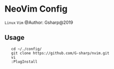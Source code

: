 # NeoVim Config

`Linux` `Vim`
@Author: Gsharp@2019

## Usage

```shell
   cd ~/./config/
   git clone https://github.com/G-sharp/nvim.git
   vi
   :PlugInstall
```

